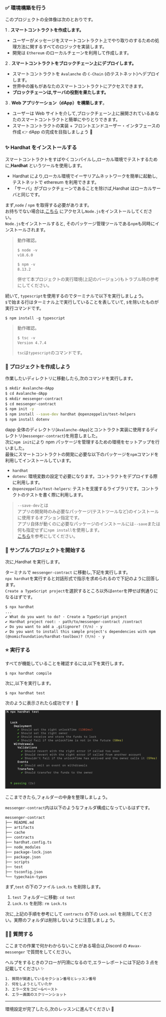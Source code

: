 ### ✅ 環境構築を行う

このプロジェクトの全体像は次のとおりです。

1 \. **スマートコントラクトを作成します。**

- ユーザーがメッセージをスマートコントラクト上でやり取りのするための処理方法に関するすべてのロジックを実装します。
- 開発は `Ethereum` のローカルチェーンを利用して作成します。

2 \. **スマートコントラクトをブロックチェーン上にデプロイします。**

- スマートコントラクトを `Avalanche` の `C-Chain` (のテストネット)へデプロイします。
- 世界中の誰もがあなたのスマートコントラクトにアクセスできます。
- **ブロックチェーンは,サーバの役割を果たします。**

3 \. **Web アプリケーション（dApp）を構築します**。

- ユーザーは Web サイトを介して,ブロックチェーン上に展開されているあなたのスマートコントラクトと簡単にやりとりできます。
- スマートコントラクトの実装 + フロントエンドユーザー・インタフェースの作成 👉 dApp の完成を目指しましょう 🎉

### ✨ Hardhat をインストールする

スマートコントラクトをすばやくコンパイルし,ローカル環境でテストするために,**Hardhat** というツールを使用します。

- Hardhat により,ローカル環境でイーサリアムネットワークを簡単に起動し,テストネットで ethereum を利用できます。
- 「サーバ」がブロックチェーンであることを除けば,Hardhat はローカルサーバと同じです。

まず,`node` / `npm` を取得する必要があります。  
お持ちでない場合は,[こちら](https://hardhat.org/tutorial/setting-up-the-environment#installing-node.js) にアクセスし`Node.js`をインストールしてください。  
`Node.js`をインストールすると, そのパッケージ管理ツールである`npm`も同時にインストールされます。

> 動作確認。
>
> ```
> $ node -v
> v18.6.0
> ```
>
> ```
> $ npm -v
> 8.13.2
> ```
>
> 併せて本プロジェクトの実行環境(上記のバージョン)もトラブル時の参考にしてください。

続いて, `typescript`を使用するのでターミナルで以下を実行しましょう。  
`$`で始まる行はターミナル上で実行していることを表していて, `$`を除いたものが実行コマンドです。

```
$ npm install -g typescript
```

> 動作確認。
>
> ```
> $ tsc -v
> Version 4.7.4
> ```
>
> `tsc`は`typescript`のコマンドです。

### 🛫 プロジェクトを作成しよう

作業したいディレクトリに移動したら,次のコマンドを実行します。

```bash
$ mkdir Avalanche-dApp
$ cd Avalanche-dApp
$ mkdir messenger-contract
$ cd messenger-contract
$ npm init -y
$ npm install --save-dev hardhat @openzeppelin/test-helpers
$ npm install dotenv
```

dapp 全体のディレクトリ(`Avalanche-dApp`)とコントラクト実装に使用するディレクトリ(`messenger-contract`)を用意しました。  
次に`npm init`により npm パッケージを管理するための環境をセットアップを行いました。  
最後にスマートコントラクトの開発に必要な以下のパッケージを`npm`コマンドを利用してインストールしています。

- `hardhat`
- `dotenv`: 環境変数の設定で必要になります。コントラクトをデプロイする際に利用します。
- `@openzeppelin/test-helpers`: テストを支援するライブラリです。コントラクトのテストを書く際に利用します。

> `--save-dev`とは  
> アプリの開発時のみ必要なパッケージ(テストツールなど)のインストールに使用するオプション指定です。  
> アプリ自体が動くのに必要なパッケージのインストールには`--save`または何も指定せずに`npm install`を使用します。  
> [こちら](https://stackoverflow.com/questions/22891211/what-is-the-difference-between-save-and-save-dev)を参考にしてください。

### 👏 サンプルプロジェクトを開始する

次に,Hardhat を実行します。

ターミナルで `messenger-contract` に移動し,下記を実行します。  
`npx hardhat`を実行すると対話形式で指示を求められるので下記のように回答します。  
`Create a TypeScript project`を選択するところ以外は`enter`を押せば例通りになるはずです。

```
$ npx hardhat
...
✔ What do you want to do? · Create a TypeScript project
✔ Hardhat project root: · path/to/messenger-contract /contract
✔ Do you want to add a .gitignore? (Y/n) · y
✔ Do you want to install this sample project's dependencies with npm (@nomicfoundation/hardhat-toolbox)? (Y/n) · y
```

### ⭐️ 実行する

すべてが機能していることを確認するには,以下を実行します。

```
$ npx hardhat compile
```

次に,以下を実行します。

```
$ npx hardhat test
```

次のように表示されたら成功です！ 🎉

![](/public/images/AVAX-messenger/section-1/1_1_1.png)

ここまできたら,フォルダーの中身を整理しましょう。

`messenger-contract`内は以下のようなフォルダ構成になっているはずです。

```
messenger-contract
├── README.md
├── artifacts
├── cache
├── contracts
├── hardhat.config.ts
├── node_modules
├── package-lock.json
├── package.json
├── scripts
├── test
├── tsconfig.json
└── typechain-types
```

まず,`test` の下のファイル `Lock.ts` を削除します。

1. `test` フォルダーに移動: `cd test`
2. `Lock.ts` を削除: `rm Lock.ts`

次に,上記の手順を参考にして `contracts` の下の `Lock.sol` を削除してください。実際のフォルダは削除しないように注意しましょう。

### 🙋‍♂️ 質問する

ここまでの作業で何かわからないことがある場合は,Discord の `#avax-messenger` で質問をしてください。

ヘルプをするときのフローが円滑になるので,エラーレポートには下記の 3 点を記載してください ✨

```
1. 質問が関連しているセクション番号とレッスン番号
2. 何をしようとしていたか
3. エラー文をコピー&ペースト
4. エラー画面のスクリーンショット
```

---

環境設定が完了したら,次のレッスンに進んでください 🎉

